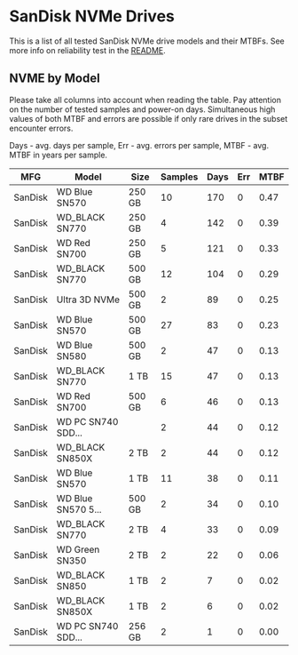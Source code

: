 SanDisk NVMe Drives
===================

This is a list of all tested SanDisk NVMe drive models and their MTBFs. See more
info on reliability test in the [README](https://github.com/bsdhw/SMART).

NVME by Model
------------

Please take all columns into account when reading the table. Pay attention on the
number of tested samples and power-on days. Simultaneous high values of both MTBF
and errors are possible if only rare drives in the subset encounter errors.

Days - avg. days per sample,
Err  - avg. errors per sample,
MTBF - avg. MTBF in years per sample.

| MFG       | Model              | Size   | Samples | Days  | Err   | MTBF |
|-----------|--------------------|--------|---------|-------|-------|------|
| SanDisk   | WD Blue SN570      | 250 GB | 10      | 170   | 0     | 0.47   |
| SanDisk   | WD_BLACK SN770     | 250 GB | 4       | 142   | 0     | 0.39   |
| SanDisk   | WD Red SN700       | 250 GB | 5       | 121   | 0     | 0.33   |
| SanDisk   | WD_BLACK SN770     | 500 GB | 12      | 104   | 0     | 0.29   |
| SanDisk   | Ultra 3D NVMe      | 500 GB | 2       | 89    | 0     | 0.25   |
| SanDisk   | WD Blue SN570      | 500 GB | 27      | 83    | 0     | 0.23   |
| SanDisk   | WD Blue SN580      | 500 GB | 2       | 47    | 0     | 0.13   |
| SanDisk   | WD_BLACK SN770     | 1 TB   | 15      | 47    | 0     | 0.13   |
| SanDisk   | WD Red SN700       | 500 GB | 6       | 46    | 0     | 0.13   |
| SanDisk   | WD PC SN740 SDD... |        | 2       | 44    | 0     | 0.12   |
| SanDisk   | WD_BLACK SN850X    | 2 TB   | 2       | 44    | 0     | 0.12   |
| SanDisk   | WD Blue SN570      | 1 TB   | 11      | 38    | 0     | 0.11   |
| SanDisk   | WD Blue SN570 5... | 500 GB | 2       | 34    | 0     | 0.10   |
| SanDisk   | WD_BLACK SN770     | 2 TB   | 4       | 33    | 0     | 0.09   |
| SanDisk   | WD Green SN350     | 2 TB   | 2       | 22    | 0     | 0.06   |
| SanDisk   | WD_BLACK SN850     | 1 TB   | 2       | 7     | 0     | 0.02   |
| SanDisk   | WD_BLACK SN850X    | 1 TB   | 2       | 6     | 0     | 0.02   |
| SanDisk   | WD PC SN740 SDD... | 256 GB | 2       | 1     | 0     | 0.00   |
